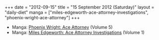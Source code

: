 +++
date = "2012-09-15"
title = "15 September 2012 (Saturday)"
layout = "daily-diet"
manga = ["miles-edgeworth-ace-attorney-investigations", "phoenix-wright-ace-attorney"]
+++

<ul>
<li class="entry manga">Manga: <a href="/manga/phoenix-wright-ace-attorney">Phoenix Wright: Ace Attorney</a> (Volume 5)</li>
<li class="entry manga">Manga: <a href="/manga/miles-edgeworth-ace-attorney-investigations">Miles Edgeworth: Ace Attorney Investigations</a> (Volume 1)</li>
</ul>